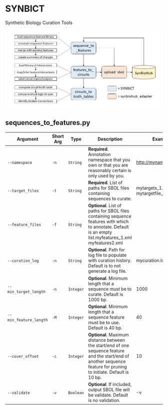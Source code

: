 # SYNBICT
Synthetic Biology Curation Tools

![SYNBICT architecture diagram](synbict_architecture_diagram.png)

## sequences_to_features.py

Argument | Short Arg | Type | Description | Example
--- | --- | --- | --- | ---
`--namespace` | `-n` | `String` | **Required**. Annotation namespace that you own or that you are reasonably certain is only used by you. | http://mynamespace.org
`--target_files` | `-t` | `String` | **Required**. List of paths for SBOL files containing sequences to curate. | mytargets_1.xml mytargetfile_2.xml
`--feature_files` | `-f` | `String` | **Optional**. List of paths for SBOL files containing sequence features with which to annotate. Default is an empty list.myfeatures_1.xml myfeatures2.xml
`--curation_log` | `-n` | `String` | **Optional**. Path for log file to populate with curation history. Default is to not generate a log file. | mycuration.log
`--min_target_length` | `-n` | `Integer` | **Optional**. Minimum length that a sequence must be to curate. Default is 1000 bp. | 1000
`--min_feature_length` | `-M` | `Integer` | **Optional**. Minimum length that a sequence feature must be to use. Default is 40 bp. | 40
`--cover_offset` | `-c` | `Integer` | **Optional**. Maximum distance between the start/end of one sequence feature and the start/end of another sequence feature for pruning to initiate. Default is 10 bp. | 10
`--validate` | `-v` | `Boolean` | **Optional**. If included, output SBOL file will be validate. Default is no validation. | -v
